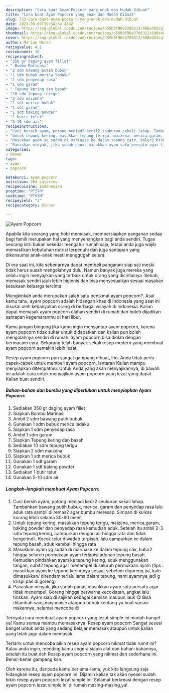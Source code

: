 ```yaml
---
description: "Cara buat Ayam Popcorn yang enak dan Mudah Dibuat"
title: "Cara buat Ayam Popcorn yang enak dan Mudah Dibuat"
slug: 723-cara-buat-ayam-popcorn-yang-enak-dan-mudah-dibuat
date: 2021-03-03T19:54:34.484Z
image: https://img-global.cpcdn.com/recipes/d55b9f90e3786312/680x482cq70/ayam-popcorn-foto-resep-utama.jpg
thumbnail: https://img-global.cpcdn.com/recipes/d55b9f90e3786312/680x482cq70/ayam-popcorn-foto-resep-utama.jpg
cover: https://img-global.cpcdn.com/recipes/d55b9f90e3786312/680x482cq70/ayam-popcorn-foto-resep-utama.jpg
author: Marian Moran
ratingvalue: 4.2
reviewcount: 10
recipeingredient:
- "350 gr daging ayam fillet"
- " Bumbu Marinasi"
- "2 sdm bawang putih bubuk"
- "1 sdm bubuk merica ladaku"
- "1 sdm penyedap rasa"
- "1 sdm garam"
- " Tepung kering dan basah"
- "10 sdm tepung terigu"
- "2 sdm maizena"
- "1 sdt merica bubuk"
- "1 sdt garam"
- "1 sdt baking powder"
- "1 butir telur"
- "5-10 sdm air"
recipeinstructions:
- "Cuci bersih ayam, potong menjadi kecil2 seukuran sekali lahap. Tambahkan bawang putih bubuk, merica, garam dan penyedap rasa lalu aduk rata sambil di remas2 agar bumbu meresap. Simpan di kulkas kurang lebih selama 30-60 menit"
- "Untuk tepung kering, masukkan tepung terigu, maizena, merica,garam, baking powder dan penyedap rasa kemudian aduk. Setelah itu ambil 2-3 sdm tepung kering, campurkan dengan air hingga rata dan tidak bergerindil. Kocok telur diwadah terpisah, lalu campurkan ke dalam tepung basah, aduk kembali hingga rata"
- "Masukkan ayam yg sudah di marinase ke dalam tepung cair, balur2 hingga seluruh permukaan ayam terlapisi adonan tepung basah. Kemudian pindahkan ayam ke tepung kering, aduk menggunakan tangan, cubit2 tepung agar menempel di seluruh permukaan ayam (tips : masukkan ayam ke tepung keringnya sesaat sebelum digoreng ya, kalo dimasukkan/ direndam terlalu lama dalam tepung, nanti ayamnya jadi g krispi pas di goreng)"
- "Panaskan minyak, jika sudah panas masukkan ayam satu persatu agar tidak menempel. Goreng hingga berwarna kecoklatan, angkat lalu tiriskan. Ayam siap di sajikan sebagai cemilan maupun lauk 😋 Bisa ditambah saos,mayonaise ataupun bubuk kentang ya buat variasi makannya, selamat mencoba 😊"
categories:
- Resep
tags:
- ayam
- popcorn

katakunci: ayam popcorn 
nutrition: 264 calories
recipecuisine: Indonesian
preptime: "PT27M"
cooktime: "PT53M"
recipeyield: "3"
recipecategory: Dinner

---
```



![Ayam Popcorn](https://img-global.cpcdn.com/recipes/d55b9f90e3786312/680x482cq70/ayam-popcorn-foto-resep-utama.jpg)

Apabila kita seorang yang hobi memasak, mempersiapkan panganan sedap bagi famili merupakan hal yang menyenangkan bagi anda sendiri. Tugas seorang istri bukan sekedar mengatur rumah saja, tetapi anda juga wajib memastikan kebutuhan nutrisi terpenuhi dan juga santapan yang dikonsumsi anak-anak mesti menggugah selera.

Di era  saat ini, kita sebenarnya dapat membeli panganan siap saji meski tidak harus susah mengolahnya dulu. Namun banyak juga mereka yang selalu ingin menyajikan yang terbaik untuk orang yang dicintainya. Sebab, memasak sendiri jauh lebih higienis dan bisa menyesuaikan sesuai masakan kesukaan keluarga tercinta. 



Mungkinkah anda merupakan salah satu penikmat ayam popcorn?. Asal kamu tahu, ayam popcorn adalah hidangan khas di Indonesia yang saat ini disukai oleh kebanyakan orang di berbagai wilayah di Indonesia. Kalian dapat memasak ayam popcorn olahan sendiri di rumah dan boleh dijadikan santapan kegemaranmu di hari libur.

Kamu jangan bingung jika kamu ingin menyantap ayam popcorn, karena ayam popcorn tidak sukar untuk didapatkan dan kalian pun boleh mengolahnya sendiri di rumah. ayam popcorn bisa diolah dengan bermacam cara. Sekarang telah banyak sekali resep modern yang membuat ayam popcorn semakin lebih lezat.

Resep ayam popcorn pun sangat gampang dibuat, lho. Anda tidak perlu capek-capek untuk membeli ayam popcorn, lantaran Kalian mampu menyiapkan ditempatmu. Untuk Anda yang akan menyajikannya, di bawah ini adalah cara untuk menyajikan ayam popcorn yang lezat yang dapat Kalian buat sendiri.

<!--inarticleads1-->

##### Bahan-bahan dan bumbu yang diperlukan untuk menyiapkan Ayam Popcorn:

1. Sediakan 350 gr daging ayam fillet
1. Siapkan  Bumbu Marinasi
1. Ambil 2 sdm bawang putih bubuk
1. Gunakan 1 sdm bubuk merica ladaku
1. Siapkan 1 sdm penyedap rasa
1. Ambil 1 sdm garam
1. Siapkan  Tepung kering dan basah
1. Sediakan 10 sdm tepung terigu
1. Siapkan 2 sdm maizena
1. Siapkan 1 sdt merica bubuk
1. Gunakan 1 sdt garam
1. Gunakan 1 sdt baking powder
1. Sediakan 1 butir telur
1. Gunakan 5-10 sdm air




<!--inarticleads2-->

##### Langkah-langkah membuat Ayam Popcorn:

1. Cuci bersih ayam, potong menjadi kecil2 seukuran sekali lahap. Tambahkan bawang putih bubuk, merica, garam dan penyedap rasa lalu aduk rata sambil di remas2 agar bumbu meresap. Simpan di kulkas kurang lebih selama 30-60 menit
1. Untuk tepung kering, masukkan tepung terigu, maizena, merica,garam, baking powder dan penyedap rasa kemudian aduk. Setelah itu ambil 2-3 sdm tepung kering, campurkan dengan air hingga rata dan tidak bergerindil. Kocok telur diwadah terpisah, lalu campurkan ke dalam tepung basah, aduk kembali hingga rata
1. Masukkan ayam yg sudah di marinase ke dalam tepung cair, balur2 hingga seluruh permukaan ayam terlapisi adonan tepung basah. Kemudian pindahkan ayam ke tepung kering, aduk menggunakan tangan, cubit2 tepung agar menempel di seluruh permukaan ayam (tips : masukkan ayam ke tepung keringnya sesaat sebelum digoreng ya, kalo dimasukkan/ direndam terlalu lama dalam tepung, nanti ayamnya jadi g krispi pas di goreng)
1. Panaskan minyak, jika sudah panas masukkan ayam satu persatu agar tidak menempel. Goreng hingga berwarna kecoklatan, angkat lalu tiriskan. Ayam siap di sajikan sebagai cemilan maupun lauk 😋 Bisa ditambah saos,mayonaise ataupun bubuk kentang ya buat variasi makannya, selamat mencoba 😊




Ternyata cara membuat ayam popcorn yang lezat simple ini mudah banget ya! Kamu semua mampu memasaknya. Resep ayam popcorn Sangat sesuai banget untuk anda yang sedang belajar memasak ataupun untuk kalian yang telah jago dalam memasak.

Tertarik untuk mencoba bikin resep ayam popcorn nikmat tidak rumit ini? Kalau anda ingin, mending kamu segera siapin alat dan bahan-bahannya, setelah itu buat deh Resep ayam popcorn yang nikmat dan sederhana ini. Benar-benar gampang kan. 

Oleh karena itu, daripada kamu berlama-lama, yuk kita langsung saja hidangkan resep ayam popcorn ini. Dijamin kalian tak akan nyesel sudah bikin resep ayam popcorn lezat simple ini! Selamat berkreasi dengan resep ayam popcorn lezat simple ini di rumah masing-masing,ya!.

